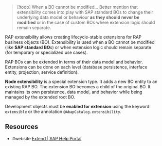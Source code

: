 > [!todo] When a BO cannot be modified...
> Better mention that extensibility comes into play with SAP standard BOs to change their underlying data model or behaviour **as they should never be modified** or in the case of custom BOs where extension logic should remain separate.

RAP extensibility allows creating lifecycle-stable extensions for RAP business objects (BO). Extensibility is used when a BO cannot be modified (like **SAP standard BO**s) or when extension logic should remain separate (for temporary or specialized use cases).

RAP BOs can be extended in terms of their data model and behavior. Extensions can be done on each level (database persistence, interface entity, projection, service definition).

**Node extensibility** is a special extension type. It adds a new BO entity to an existing RAP BO. The extension BO becomes a child of the original BO. It maintains its own persistence, data model, and behavior while being managed by the extended root BO.

Development objects must be **enabled for extension** using the keyword `extensible` or the annotation `@AbapCatalog.extensibility`.
## Resources
- #website [Extend | SAP Help Portal](https://help.sap.com/docs/abap-cloud/abap-rap/extend?locale=en-US)
